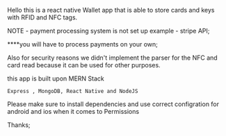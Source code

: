 Hello this is a react native Wallet app that is able to store cards and keys
with RFID and NFC tags.

NOTE - payment processing system is not set up example - stripe API;

****you will have to process payments on your own;

Also for security reasons we didn't implement the parser for the NFC and card read because it can be used for other purposes.

this app is built upon MERN Stack

    Express , MongoDB, React Native and NodeJS

Please make sure to install dependencies and use correct configration for android and ios when it comes to Permissions

Thanks; 